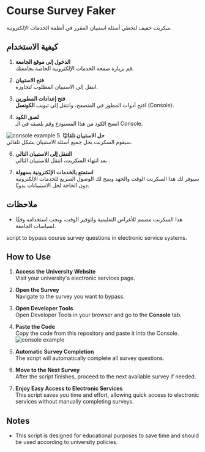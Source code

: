 # Course Survey Faker

سكربت خفيف لتخطي أسئلة استبيان المقرر في أنظمة الخدمات الإلكترونية.

## كيفية الاستخدام

1. **الدخول إلى موقع الجامعة**  
   قم بزيارة صفحة الخدمات الإلكترونية الخاصة بجامعتك.

2. **فتح الاستبيان**  
   انتقل إلى الاستبيان المطلوب لتجاوزه.

3. **فتح إعدادات المطورين**  
   افتح أدوات المطور في المتصفح، وانتقل إلى تبويب **الكونسل** (Console).

4. **لصق الكود**  
   انسخ الكود من هذا المستودع وقم بلصقه في الـ Console.

![console example](https://prnt.sc/IB50T251eQue)
5. **حل الاستبيان تلقائيًا**  
   سيقوم السكربت بحل جميع أسئلة الاستبيان بشكل تلقائي.

6. **التنقل إلى الاستبيان التالي**  
   بعد انتهاء السكربت، انتقل للاستبيان التالي .

7. **استمتع بالخدمات الإلكترونية بسهولة**  
   سيوفر لك هذا السكربت الوقت والجهد ويتيح لك الوصول السريع للخدمات الإلكترونية دون الحاجة لحل الاستبيانات يدويًا.

## ملاحظات

- هذا السكربت مصمم للأغراض التعليمية ولتوفير الوقت، ويجب استخدامه وفقًا لسياسات الجامعة.



script to bypass course survey questions in electronic service systems.

## How to Use

1. **Access the University Website**  
   Visit your university's electronic services page.

2. **Open the Survey**  
   Navigate to the survey you want to bypass.

3. **Open Developer Tools**  
   Open Developer Tools in your browser and go to the **Console** tab.

4. **Paste the Code**  
   Copy the code from this repository and paste it into the Console.
![console example](https://prnt.sc/IB50T251eQue)

5. **Automatic Survey Completion**  
   The script will automatically complete all survey questions.

6. **Move to the Next Survey**  
   After the script finishes, proceed to the next available survey if needed.

7. **Enjoy Easy Access to Electronic Services**  
   This script saves you time and effort, allowing quick access to electronic services without manually completing surveys.

## Notes

- This script is designed for educational purposes to save time and should be used according to university policies.
